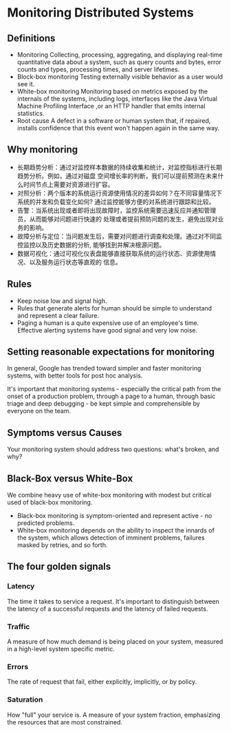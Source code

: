 # Monitoring Distributed Systems

## Definitions

* Monitoring
    Collecting, processing, aggregating, and displaying real-time quantitative
    data about a system, such as query counts and bytes, error counts and types,
    processing times, and server lifetimes.
* Block-box monitoring
    Testing externally visible behavior as a user would see it.
* White-box monitoring
    Monitoring based on metrics exposed by the internals of the systems,
    including logs, interfaces like the Java Virtual Machine Profiling Interface
    ,or an HTTP handler that emits internal statistics.
* Root cause
    A defect in a software or human system that, if repaired, installs
    confidence that this event won't happen again in the same way.

## Why monitoring

* 长期趋势分析：通过对监控样本数据的持续收集和统计，对监控指标进行长期趋势分析。例如，通过对磁盘
  空间增长率的判断，我们可以提前预测在未来什么时间节点上需要对资源进行扩容。
* 对照分析：两个版本的系统运行资源使用情况的差异如何？在不同容量情况下系统的并发和负载变化如何?
  通过监控能够方便的对系统进行跟踪和比较。
* 告警：当系统出现或者即将出现故障时，监控系统需要迅速反应并通知管理员，从而能够对问题进行快速的
  处理或者提前预防问题的发生，避免出现对业务的影响。
* 故障分析与定位：当问题发生后，需要对问题进行调查和处理。通过对不同监控监控以及历史数据的分析,
  能够找到并解决根源问题。
* 数据可视化：通过可视化仪表盘能够直接获取系统的运行状态、资源使用情况、以及服务运行状态等直观的
  信息。

## Rules

* Keep noise low and signal high.
* Rules that generate alerts for human should be simple to understand and
  represent a clear failure.
* Paging a human is a quite expensive use of an employee's time. Effective
  alerting systems have good signal and very low noise.

## Setting reasonable expectations for monitoring

In general, Google has trended toward simpler and faster monitoring systems,
with better tools for post hoc analysis.

It's important that monitoring systems - especially the critical path from the
onset of a production problem, through a page to a human, through basic triage
and deep debugging - be kept simple and comprehensible by everyone on the team.

## Symptoms versus Causes

Your monitoring system should address two questions: what's broken, and why?

## Black-Box versus White-Box

We combine heavy use of white-box monitoring with modest but critical used of
black-box monitoring.

* Black-box monitoring is symptom-oriented and represent active - no predicted
  problems.
* White-box monitoring depends on the ability to inspect the innards of the
  system, which allows detection of imminent problems, failures masked by
  retries, and so forth.

## The four golden signals

### Latency

The time it takes to service a request. It's important to distinguish between
the latency of a successful requests and the latency of failed requests.

### Traffic

A measure of how much demand is being placed on your system, measured in a
high-level system specific metric.

### Errors

The rate of request that fail, either explicitly, implicitly, or by policy.

### Saturation

How "full" your service is. A measure of your system fraction, emphasizing the
resources that are most constrained.
